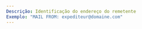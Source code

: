 ```yaml
---
Descrição: Identificação do endereço do remetente
Exemplo: "MAIL FROM: expediteur@domaine.com"
---
```

